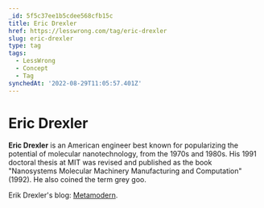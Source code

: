```yaml
---
_id: 5f5c37ee1b5cdee568cfb15c
title: Eric Drexler
href: https://lesswrong.com/tag/eric-drexler
slug: eric-drexler
type: tag
tags:
  - LessWrong
  - Concept
  - Tag
synchedAt: '2022-08-29T11:05:57.401Z'
---
```


# Eric Drexler

**Eric Drexler** is an American engineer best known for popularizing the potential of molecular nanotechnology, from the 1970s and 1980s. His 1991 doctoral thesis at MIT was revised and published as the book "Nanosystems Molecular Machinery Manufacturing and Computation" (1992). He also coined the term grey goo.

Erik Drexler's blog: [Metamodern](http://metamodern.com/).
